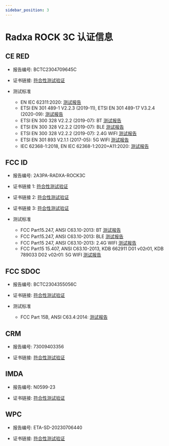 ```yaml
---
sidebar_position: 3
---
```


# Radxa ROCK 3C 认证信息

## CE RED

- 报告编号: BCTC2304709645C

- 证书链接: [符合性测试验证](https://dl.radxa.com/rock3/compliance/3c/CE/BCTC2304709645C_ROCK3C_CE_RED.pdf)

- 测试标准
  - EN IEC 62311:2020: [测试报告](https://dl.radxa.com/rock3/compliance/3c/CE/BCTC2304709645-1E_ROCK3C_CE_RED_EN62311.pdf)
  - ETSI EN 301 489-1 V2.2.3 (2019-11), ETSI EN 301 489-17 V3.2.4 (2020-09): [测试报告](https://dl.radxa.com/rock3/compliance/3c/CE/BCTC2304709645-2E_ROCK3C_CE-RED_EN301489_DC_TELE.pdf)
  - ETSI EN 300 328 V2.2.2 (2019-07): BT [测试报告](https://dl.radxa.com/rock3/compliance/3c/CE/BCTC2304709645-3E_ROCK3C_CE_RED_EN300328_BT_3M.pdf)
  - ETSI EN 300 328 V2.2.2 (2019-07): BLE [测试报告](https://dl.radxa.com/rock3/compliance/3c/CE/BCTC2304709645-4E_ROCK3C_CE_RED_EN300328_BLE_2M.pdf)
  - ETSI EN 300 328 V2.2.2 (2019-07): 2.4G WIFI [测试报告](https://dl.radxa.com/rock3/compliance/3c/CE/BCTC2304709645-5E_ROCK3C_CE_RED_EN300328_2.4G_N40.pdf)
  - ETSI EN 301 893 V2.1.1 (2017-05): 5G WIFI [测试报告](https://dl.radxa.com/rock3/compliance/3c/CE/BCTC2304709645-6E_ROCK3C_CE_RED_EN301893_5G.pdf)
  - IEC 62368-1:2018, EN IEC 62368-1:2020+A11:2020: [测试报告](https://dl.radxa.com/rock3/compliance/3c/CE/BCTC2305286110S_Technology_Limited_ROCK3C_EN62368.pdf)

## FCC ID

- 报告编号: 2A3PA-RADXA-ROCK3C

- 证书链接 1: [符合性测试验证](https://dl.radxa.com/rock3/compliance/3c/FCC%20ID/DSS-TC397232.pdf)
- 证书链接 2: [符合性测试验证](https://dl.radxa.com/rock3/compliance/3c/FCC%20ID/DTS-TC717891.pdf)
- 证书链接 3: [符合性测试验证](https://dl.radxa.com/rock3/compliance/3c/FCC%20ID/NII-TC560700.pdf)

- 测试标准
  - FCC Part15.247, ANSI C63.10-2013: BT [测试报告](https://dl.radxa.com/rock3/compliance/3c/FCC%20ID/BCTC2304355056-1E_ROCK3C_FCC_ID_BT_3M_X.pdf)
  - FCC Part15.247, ANSI C63.10-2013: BLE [测试报告](https://dl.radxa.com/rock3/compliance/3c/FCC%20ID/BCTC2304355056-2E_ROCK3C_FCC_ID_BLE_2M.pdf)
  - FCC Part15 247, ANSI C63.10-2013: 2.4G WIFI [测试报告](https://dl.radxa.com/rock3/compliance/3c/FCC%20ID/BCTC2304355056-3E_ROCK3C_FCC_ID_2.4G_N20_X.pdf)
  - FCC Part15 15.407, ANSI C63.10-2013, KDB 662911 D01 v02r01, KDB 789033 D02 v02r01: 5G WIFI [测试报告](https://dl.radxa.com/rock3/compliance/3c/FCC%20ID/BCTC2304355056-4E_ROCK3C_FCC_ID_WIFI_5G_X.pdf)

## FCC SDOC

- 报告编号: BCTC2304355056C

- 证书链接: [符合性测试验证](https://dl.radxa.com/rock3/compliance/3c/FCC%20SDOC/BCTC2304355056C_ROCK3C_FCC_sDoC.pdf)

- 测试标准
  - FCC Part 15B, ANSI C63.4:2014: [测试报告](https://dl.radxa.com/rock3/compliance/3c/FCC%20SDOC/BCTC2304355056E_ROCK3C_FCC_sDoC.pdf)

## CRM

- 报告编号: 73009403356

- 证书链接: [符合性测试验证](https://dl.radxa.com/rock3/compliance/3c/AU%20RCM/Supplier_declaration_of_conformity.pdf)

## IMDA

- 报告编号: N0599-23

- 证书链接: [符合性测试验证](https://dl.radxa.com/rock3/compliance/3c/SG/SG_IMDA.pdf)

## WPC

- 报告编号: ETA-SD-20230706440

- 证书链接: [符合性测试验证](https://dl.radxa.com/rock3/compliance/3c/IND%20WPC/ETA-SD-20230706440_Radxa_ROCK_3C_IND_WPC.pdf)
